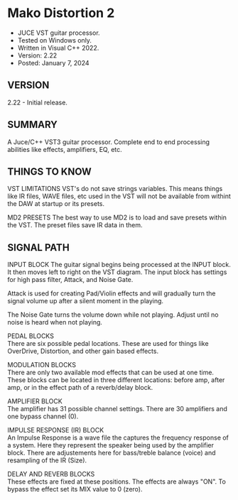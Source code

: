 # Mako Distortion 2
* JUCE VST guitar processor.
* Tested on Windows only.
* Written in Visual C++ 2022.
* Version: 2.22
* Posted: January 7, 2024

VERSION
------------------------------------------------------------------
2.22 - Initial release.  
       
SUMMARY
------------------------------------------------------------------
A Juce/C++ VST3 guitar processor. Complete end to end processing
abilities like effects, amplifiers, EQ, etc.

THINGS TO KNOW
------------------------------------------------------------------
VST LIMITATIONS
VST's do not save strings variables. This means things like IR
files, WAVE files, etc used in the VST will not be available
from withint the DAW at startup or its presets. 

MD2 PRESETS
The best way to use MD2 is to load and save presets within the VST.
The preset files save IR data in them.

SIGNAL PATH
------------------------------------------------------------------
INPUT BLOCK
The guitar signal begins being processed at the INPUT block. It then
moves left to right on the VST diagram. The input block has settings
for high pass filter, Attack, and Noise Gate.

Attack is used for creating Pad/Violin effects and will gradually turn
the signal volume up after a silent moment in the playing. 

The Noise Gate turns the volume down while not playing. Adjust until
no noise is heard when not playing.

PEDAL BLOCKS<br/>
There are six possible pedal locations. These are used for things like
OverDrive, Distortion, and other gain based effects.

MODULATION BLOCKS<br/>
There are only two available mod effects that can be used at one time. 
These blocks can be located in three different locations: before amp,
after amp, or in the effect path of a reverb/delay block.

AMPLIFIER BLOCK<br/>
The amplifier has 31 possible channel settings. There are 30 amplifiers
and one bypass channel (0). 

IMPULSE RESPONSE (IR) BLOCK<br/>
An Impulse Response is a wave file the captures the frequency response
of a system. Here they represent the speaker being used by the amplifier
block. There are adjustements here for bass/treble balance (voice) and
resampling of the IR (Size).

DELAY AND REVERB BLOCKS<br/>
These effects are fixed at these positions. The effects are always "ON".
To bypass the effect set its MIX value to 0 (zero).
